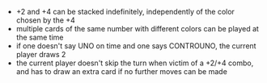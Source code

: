 - +2 and +4 can be stacked indefinitely, independently of the color chosen by the +4
- multiple cards of the same number with different colors can be played at the same time
- if one doesn't say UNO on time and one says CONTROUNO, the current player draws 2
- the current player doesn't skip the turn when victim of a +2/+4 combo, and has to draw an extra card if no further moves can be made
